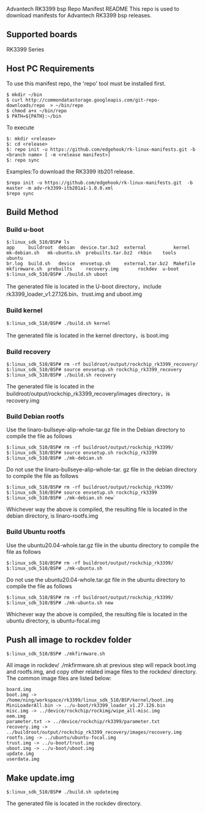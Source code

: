 Advantech RK3399 bsp Repo Manifest README
This repo is used to download manifests for Advantech RK3399 bsp releases.
## **Supported boards**
RK3399 Series
## Host PC Requirements
To use this manifest repo, the 'repo' tool must be installed first.
```
$ mkdir ~/bin
$ curl http://commondatastorage.googleapis.com/git-repo-downloads/repo  > ~/bin/repo
$ chmod a+x ~/bin/repo
$ PATH=${PATH}:~/bin
```
To execute
```
$: mkdir <release>
$: cd <release>
$: repo init -u https://github.com/edgehook/rk-linux-manifests.git -b <branch name> [ -m <release manifest>]
$: repo sync
```
Examples:To download the RK3399 itb201 release.
```
$repo init -u https://github.com/edgehook/rk-linux-manifests.git  -b master -m adv-rk3399-itb201a1-1.0.0.xml
$repo sync
```
## Build Method
### Build u-boot
```
$:linux_sdk_510/BSP# ls
app     buildroot  debian  device.tar.bz2  external          kernel    mk-debian.sh   mk-ubuntu.sh  prebuilts.tar.bz2  rkbin    tools   ubuntu
br.log  build.sh   device  envsetup.sh     external.tar.bz2  Makefile  mkfirmware.sh  prebuilts     recovery.img       rockdev  u-boot
$:linux_sdk_510/BSP# ./build.sh uboot
```
The generated file is located in the U-boot directory，include rk3399_loader_v1.27.126.bin、trust.img and uboot.img

### Build kernel

```
$:linux_sdk_510/BSP# ./build.sh kernel
```
The generated file is located in the kernel directory，is boot.img

### Build recovery

```
$:linux_sdk_510/BSP# rm -rf buildroot/output/rockchip_rk3399_recovery/
$:linux_sdk_510/BSP# source envsetup.sh rockchip_rk3399_recovery
$:linux_sdk_510/BSP# ./build.sh recovery
```
The generated file is located in the buildroot/output/rockchip_rk3399_recovery/images directory，is recovery.img

### Build Debian rootfs

Use the linaro-bullseye-alip-whole-tar.gz file in the Debian directory to compile the file as follows
```
$:linux_sdk_510/BSP# rm -rf buildroot/output/rockchip_rk3399/
$:linux_sdk_510/BSP# source envsetup.sh rockchip_rk3399
$:linux_sdk_510/BSP# ./mk-debian.sh
```
Do not use the linaro-bullseye-alip-whole-tar. gz file in the debian directory to compile the file as follows
```
$:linux_sdk_510/BSP# rm -rf buildroot/output/rockchip_rk3399/
$:linux_sdk_510/BSP# source envsetup.sh rockchip_rk3399
$:linux_sdk_510/BSP# ./mk-debian.sh new`
```
Whichever way the above is compiled, the resulting file is located in the debian directory, is linaro-rootfs.img

### Build Ubuntu rootfs

Use the ubuntu20.04-whole.tar.gz file in the ubuntu directory to compile the file as follows
```
$:linux_sdk_510/BSP# rm -rf buildroot/output/rockchip_rk3399/
$:linux_sdk_510/BSP# ./mk-ubuntu.sh
```
Do not use the ubuntu20.04-whole.tar.gz file in the ubuntu directory to compile the file as follows
```
$:linux_sdk_510/BSP# rm -rf buildroot/output/rockchip_rk3399/
$:linux_sdk_510/BSP# ./mk-ubuntu.sh new
```
Whichever way the above is compiled, the resulting file is located in the ubuntu directory, is ubuntu-focal.img

## Push all image to rockdev folder

```
$:linux_sdk_510/BSP# ./mkfirmware.sh
```
All image in rockdev/ ./mkfirmware.sh at previous step will repack boot.img and rootfs.img, and copy other related image files to the rockdev/ directory. The common image files are listed below: 

```
board.img
boot.img -> /home/ning/workspace/rk3399/linux_sdk_510/BSP/kernel/boot.img
MiniLoaderAll.bin -> ../u-boot/rk3399_loader_v1.27.126.bin
misc.img -> ../device/rockchip/rockimg/wipe_all-misc.img
oem.img
parameter.txt -> ../device/rockchip/rk3399/parameter.txt
recovery.img -> ../buildroot/output/rockchip_rk3399_recovery/images/recovery.img
rootfs.img -> ../ubuntu/ubuntu-focal.img
trust.img -> ../u-boot/trust.img
uboot.img -> ../u-boot/uboot.img
update.img
userdata.img
```
## Make update.img

```
$:linux_sdk_510/BSP# ./build.sh updateimg
```
The generated file is located in the rockdev directory.